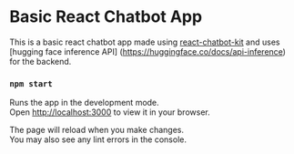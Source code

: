 # Basic React Chatbot App

This is a basic react chatbot app made using [react-chatbot-kit](https://fredrikoseberg.github.io/react-chatbot-kit-docs/) and uses [hugging face inference API] (https://huggingface.co/docs/api-inference) for the backend.

### `npm start`

Runs the app in the development mode.\
Open [http://localhost:3000](http://localhost:3000) to view it in your browser.

The page will reload when you make changes.\
You may also see any lint errors in the console.
